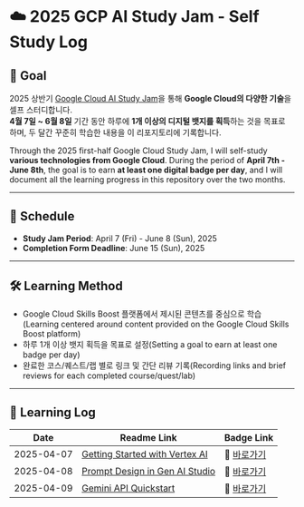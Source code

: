 # ☁️ 2025 GCP AI Study Jam - Self Study Log

## 🎯 Goal

2025 상반기 [Google Cloud AI Study Jam](https://events.withgoogle.com/study-jam-korea-2025/)을 통해 **Google Cloud의 다양한 기술**을 셀프 스터디합니다.  
**4월 7일 ~ 6월 8일** 기간 동안 하루에 **1개 이상의 디지털 뱃지를 획득**하는 것을 목표로 하며, 두 달간 꾸준히 학습한 내용을 이 리포지토리에 기록합니다.

Through the 2025 first-half Google Cloud Study Jam, I will self-study **various technologies from Google Cloud**.
During the period of **April 7th - June 8th**, the goal is to earn **at least one digital badge per day**, and I will document all the learning progress in this repository over the two months.

---

## 📆 Schedule

- **Study Jam Period**: April 7 (Fri) - June 8 (Sun), 2025
- **Completion Form Deadline**: June 15 (Sun), 2025

---

## 🛠️ Learning Method

- Google Cloud Skills Boost 플랫폼에서 제시된 콘텐츠를 중심으로 학습(Learning centered around content provided on the Google Cloud Skills Boost platform)
- 하루 1개 이상 뱃지 획득을 목표로 설정(Setting a goal to earn at least one badge per day)
- 완료한 코스/퀘스트/랩 별로 링크 및 간단 리뷰 기록(Recording links and brief reviews for each completed course/quest/lab)

---

## 🧾 Learning Log

| Date       | Readme Link                                   | Badge Link |
|------------|-----------------------------------------------|-----------|
| 2025-04-07 | [Getting Started with Vertex AI](#)            | 🔗 [바로가기](#) |
| 2025-04-08 | [Prompt Design in Gen AI Studio](#)            | 🔗 [바로가기](#) |
| 2025-04-09 | [Gemini API Quickstart](#)                     | 🔗 [바로가기](#) |
